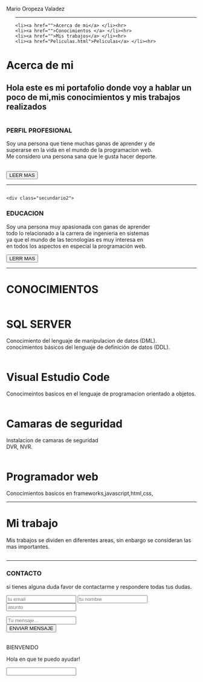 <!DOCTYPE html>
<html lang="es">
<head>
    <meta charset="UTF-8">
    <meta http-equiv="X-UA-Compatible" content="IE=edge">
    <meta name="viewport" content="width=device-width, initial-scale=1.0">
    <title>Document</title>
    <link rel="stylesheet" href="Estylo.css">
</head>
<body>
  
 
 <div class="menu">
 
  
 <div class="foto"> <img  src="Img/imagenes/01.jpeg" alt=""></div>
 <div class="foto1"> <img src="img/imagenes/Facebook_icon.svg.png" alt=""></div>
 <div class="foto2"><img src="img/imagenes/twitter-scaled.jpg" alt=""></div>
 <div class="foto3"><img src="img/imagenes/Wifi-656x368.jpg" alt=""></div>
 
  <div class="yafte"><p>Mario Oropeza Valadez</p></div>
  <div class="tituloM"><ul>
    <div></div>
    <hr>
    
    <li><a href="">Acerca de mi</a> </li><hr>
    <li><a href="">Conocimientos </a> </li><hr>
    <li><a href="">Mis trabajos</a> </li><hr>
    <li><a href="Peliculas.html">Peliculas</a> </li><hr>
    
  </ul>        </div> </div>
  
   
<div class="principal">
<h1 class="acerca">Acerca de mi</h1>
<h2>Hola este es mi portafolio donde voy a hablar un poco de mi,mis conocimientos y mis trabajos realizados</h2>

<img class="img1" src="img/imagenes/dahua.jpg" alt="">

  <div class="secundario">


<h3>PERFIL PROFESIONAL</h3>

<p>Soy una persona que tiene muchas ganas de aprender y de <br> superarse en la vida en el mundo de la programacion web. <br>Me considero una persona sana que le gusta hacer deporte. </p> <br>
<button class="boton1">LEER MAS</button>
  
</div>
   

<div class="principal2">
  <hr>
  <img class="img2" src="img/imagenes/java.jpg" alt="">
  
    <div class="secundario2">
  
  
  <h3>EDUCACION</h3>
  
  <p>Soy una persona muy apasionada con ganas de aprender  <br>todo lo relacionado a la carrera de ingenieria en sistemas <br>ya que el mundo de las tecnologias es muy interesa en <br>en todos los aspectos en especial la programación web.</p>
  <BUtton class="boton2">LERR MAS</BUtton>
    
  </div>
     
  
  </div>
  
<div class="titulo2">
  <div><hr class="hr"></div>
  <div class="conocimiento">
<h1 class="saber">CONOCIMIENTOS</h1>
<div class="caja1"> <img src="img/imagenes/second-white-icon.png" alt=""><h1>SQL SERVER</h1><p>Conocimiento del lenguaje de manipulacion de datos (DML). <br>conocimientos básicos del lenguaje de definición de datos (DDL).</div>
<div class="caja2"><img src="Img/imagenes/first-white-icon.png" alt=""><h1>Visual Estudio Code</h1> <p>Conocimeintos basicos en el lenguaje de programacion orientado a objetos. </div>
<div class="caja3"><img src="Img/imagenes/fourth-white-icon.png" alt=""><h1>Camaras de seguridad</h1> <p>Instalacion de camaras de seguridad <br>DVR, NVR.</p></div>
<div class="caja4"><img src="img/imagenes/third-white-icon.png" alt=""><h1>Programador web</h1> <p>Conocimientos basicos en  frameworks,javascript,html,css, <br></div>

</div>
<div><hr class="hr"></div>
<div class="contenedortrabajo">
<h1 class="trabajo">Mi trabajo</h1>
<p class="perfil2">  Mis trabajos se dividen en diferentes areas, sin enbargo se consideran las mas importantes.        </p>
</div>

  <div class="contenedorimg">

<div class="caja51"><img  src="img/imagenes/portfolio-01.jpg" alt=""></div>
<div class="caja52"><img  src="img/imagenes/portfolio-02.jpg" alt=""></div>
  

  <div class="caja53"><img src="Img/imagenes/node-logo.png" alt=""> </div>
  <div class="caja54"><img src="Img/imagenes/Programar-Java.jpg" alt=""></div>

<div class="caja55"><img src="img/imagenes/SQL-Server.jpg" alt=""></div>
<div class="caja56"><img src="img/imagenes/ETIQUETA.png" alt=""></div>
</div>
<div><hr class="hr"></div>
<div class="contenedorcontacto">
<h3 class="contacto">   CONTACTO</h3>
<p class="dudas">si tienes alguna duda favor de contactarme y respondere todas tus dudas.</p>


<input type="text" class="input1" placeholder="tu email">
<input type="text" class="input2" placeholder="tu nombre">
<input type="text" class="input3" placeholder="asunto"><br>

<input type="text" class="input4" placeholder="Tu mensaje..."><br>
<BUtton class="boton20">ENVIAR MENSAJE</BUtton>


</div>
</div>


<img class="chatbot" src="Img/imagenes/images.jpg" alt="">

<div class="cuadrochatbot">
  <img class="botoncerrar" src="img/imagenes/cerrar.png" alt="">
  <img class="btnEnviar" src="img/imagenes/siguiente-boton.png" alt="">
<div class="encabezado">BIENVENIDO </div>
<div class="contenedorchat"><p>Hola en que te puedo ayudar!</p></div>
<div class="escriturachat"><input class="mensajes" type="text"></div>


</div>


 <script src="Java.js"></script>
</body>
</html>

